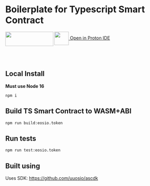 # Boilerplate for Typescript Smart Contract

<a href="https://gitpod.io/#https://github.com/ProtonProtocol/typescript-smart-contracts">
    <img align="left" width="150" height="45" src="https://gitpod.io/button/open-in-gitpod.svg"></img>
</a>

<a href="https://protonide.com">
    <img align="center" width="45" height="42" src="https://www.protonswap.com/img/logo-head.svg">
        Open in Proton IDE
    </img>
</a>

<br/><br/>
<!-- [![Open in Proton IDE](https://gitpod.io/button/open-in-gitpod.svg)](https://protonide.com) -->


## Local Install
**Must use Node 16**

```
npm i
```


## Build TS Smart Contract to WASM+ABI
```
npm run build:eosio.token
```

## Run tests
```
npm run test:eosio.token
```

## Built using
Uses SDK: https://github.com/uuosio/ascdk
